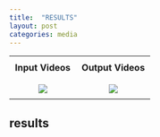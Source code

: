 ```yaml
---
title:  "RESULTS"
layout: post
categories: media
---
```


<style>
/* Add some style to the table */
table.center {
  margin-left:auto;
  margin-right:auto;
}

/* Increase the size of the images */
table.center img {
  max-width: 100%;
  height: auto;
}

/* Add some space between cells */
table.center td {
  padding: 10px;
  text-align: center;
}
</style>

<table class="center">
  <tr>
    <td style="text-align:center;"><b>Input Videos</b></td>
    <td style="text-align:center;" colspan="1"><b>Output Videos</b></td>
  </tr>
  <tr>
    <td><img src="https://geonyeong-park.github.io/spectral-motion-alignment/static/gifs/long/penguins_swimming2/input.gif"></td>
    <td><img src="https://geonyeong-park.github.io/spectral-motion-alignment/static/gifs/long/penguins_swimming2/shark.gif"></td>
  </tr>
</table>


## results
